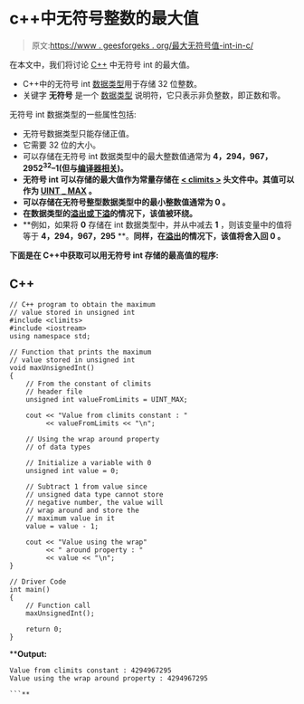 # c++中无符号整数的最大值

> 原文:[https://www . geesforgeks . org/最大无符号值-int-in-c/](https://www.geeksforgeeks.org/maximum-value-of-unsigned-int-in-c/)

在本文中，我们将讨论 [C++](https://www.geeksforgeeks.org/c-plus-plus/) 中无符号 int 的最大值。

*   C++中的无符号 int [数据类型](https://www.geeksforgeeks.org/c-data-types/)用于存储 32 位整数。
*   关键字 **无符号** 是一个 [数据类型](https://www.geeksforgeeks.org/data-types-in-c/) 说明符，它只表示非负整数，即正数和零。

无符号 int 数据类型的一些属性包括:

*   无符号数据类型只能存储正值。
*   它需要 32 位的大小。
*   可以存储在无符号 int 数据类型中的最大整数值通常为 **4，294，967，295******2<sup>32</sup>–1**(但与[编译器相关](https://www.geeksforgeeks.org/compile-32-bit-program-64-bit-gcc-c-c/))。**
*   **无符号 int 可以存储的最大值作为常量存储在 [< climits >](https://www.geeksforgeeks.org/climits-limits-h-cc/) 头文件中。其值可以作为 [**UINT** _ **MAX**](https://www.geeksforgeeks.org/int_max-int_min-cc-applications/) 。**
*   **可以存储在无符号整型数据类型中的最小整数值通常为 **0** 。**
*   **在数据类型的[溢出或下溢](https://www.geeksforgeeks.org/check-for-integer-overflow/)的情况下，该值被环绕。**
*   **例如，如果将 **0** 存储在 int 数据类型中，并从中减去 **1** ，则该变量中的值将等于 **4，294，967，295** **。**同样，在[溢出](https://www.geeksforgeeks.org/check-for-integer-overflow/)的情况下，该值将舍入回 **0** 。**

**下面是在 C++中获取可以用无符号 int 存储的最高值的程序:**

## **C++**

```
// C++ program to obtain the maximum
// value stored in unsigned int
#include <climits>
#include <iostream>
using namespace std;

// Function that prints the maximum
// value stored in unsigned int
void maxUnsignedInt()
{
    // From the constant of climits
    // header file
    unsigned int valueFromLimits = UINT_MAX;

    cout << "Value from climits constant : "
         << valueFromLimits << "\n";

    // Using the wrap around property
    // of data types

    // Initialize a variable with 0
    unsigned int value = 0;

    // Subtract 1 from value since
    // unsigned data type cannot store
    // negative number, the value will
    // wrap around and store the
    // maximum value in it
    value = value - 1;

    cout << "Value using the wrap"
         << " around property : "
         << value << "\n";
}

// Driver Code
int main()
{
    // Function call
    maxUnsignedInt();

    return 0;
}
```

****Output:**

```
Value from climits constant : 4294967295
Value using the wrap around property : 4294967295

```**